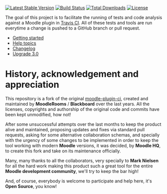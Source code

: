 [![Latest Stable Version](https://poser.pugx.org/moodlehq/moodle-plugin-ci/v)](//packagist.org/packages/moodlehq/moodle-plugin-ci)
[![Build Status](https://travis-ci.org/moodlehq/moodle-plugin-ci.svg?branch=master)](https://travis-ci.org/moodlehq/moodle-plugin-ci)
[![Total Downloads](https://poser.pugx.org/moodlehq/moodle-plugin-ci/downloads)](//packagist.org/packages/moodlehq/moodle-plugin-ci)
[![License](https://poser.pugx.org/moodlehq/moodle-plugin-ci/license)](//packagist.org/packages/moodlehq/moodle-plugin-ci)

The goal of this project is to facilitate the running of tests and code analysis against a Moodle plugin in
[Travis CI](https://travis-ci.org).  All of these tests and tools are run everytime a change is pushed to a GitHub
branch or pull request.

* [Getting started](https://moodlehq.github.io/moodle-plugin-ci/)
* [Help topics](https://moodlehq.github.io/moodle-plugin-ci/Help.html)
* [Changelog](https://moodlehq.github.io/moodle-plugin-ci/CHANGELOG.html)
* [Upgrade 3.0](https://moodlehq.github.io/moodle-plugin-ci/UPGRADE-3.0.html)

History, acknowledgement and appreciation
=========================================
This repository is a fork of the original [moodle-plugin-ci](https://github.com/blackboard-open-source/moodle-plugin-ci), created
and maintained by **MoodleRooms** / **Blackboard** over the last years. All the licenses, copyrights and authorship of
the original code and commits have been kept unmodified, how not!

After some unsuccessful attempts over the last months to keep the product alive and maintained,
proposing updates and fixes via standard pull requests, asking for some alternative collaboration schemas,
and specially with the urgency of some changes to be implemented in order to keep the tool working
with modern **Moodle** versions, it was decided, by **Moodle HQ**, to create this fork and take on its maintenance officially.

Many, many thanks to all the collaborators, very specially to **Mark Nielsen** for all the hard work
making this product such a great tool for the entire **Moodle development community**, we'll try to keep the bar high!

And, of course, everybody is welcome to participate and help here, it's **Open Source**, you know!
